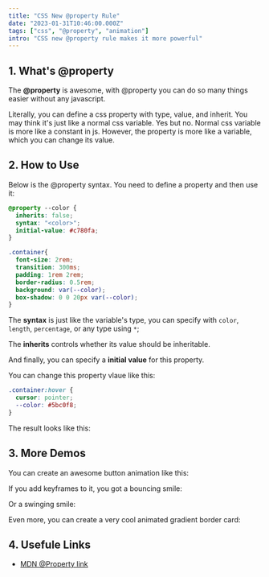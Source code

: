 ```yaml
---
title: "CSS New @property Rule"
date: "2023-01-31T10:46:00.000Z"
tags: ["css", "@property", "animation"]
intro: "CSS new @property rule makes it more powerful"
---
```


## 1. What's @property

The **@property** is awesome, with @property you can do so many things easier without any javascript.

Literally, you can define a css property with type, value, and inherit. You may think it's just like a normal css variable. Yes but no. Normal css variable is more like a constant in js. However, the property is more like a variable, which you can change its value.

## 2. How to Use

Below is the @property syntax. You need to define a property and then use it:

```css:property.css
@property --color {
  inherits: false;
  syntax: "<color>";
  initial-value: #c780fa;
}

.container{
  font-size: 2rem;
  transition: 300ms;
  padding: 1rem 2rem;
  border-radius: 0.5rem;
  background: var(--color);
  box-shadow: 0 0 20px var(--color);
}
```

The **syntax** is just like the variable's type, you can specify with `color`, `length`, `percentage`, or any type using `*`;

The **inherits** controls whether its value should be inheritable.

And finally, you can specify a **initial value** for this property.

You can change this property vlaue like this:

```css:property.css
.container:hover {
  cursor: pointer;
  --color: #5bc0f8;
}
```

The result looks like this:

<Codepen id="eYjPvvy" height="300px"/>

## 3. More Demos

You can create an awesome button animation like this:

<Codepen id="ZEjqKQm" height="300px"/>

If you add keyframes to it, you got a bouncing smile:

<Codepen id="zYLmdPa" height="400px"/>

Or a swinging smile:

<Codepen id="WNKaZWY" height="400px"/>

Even more, you can create a very cool animated gradient border card:

<Codepen id="NWBOqKw" height="600px"/>

## 4. Usefule Links

- [MDN @Property link](https://developer.mozilla.org/en-US/docs/Web/CSS/@property)

